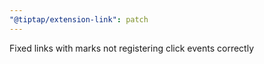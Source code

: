 ```yaml
---
"@tiptap/extension-link": patch
---
```


Fixed links with marks not registering click events correctly
